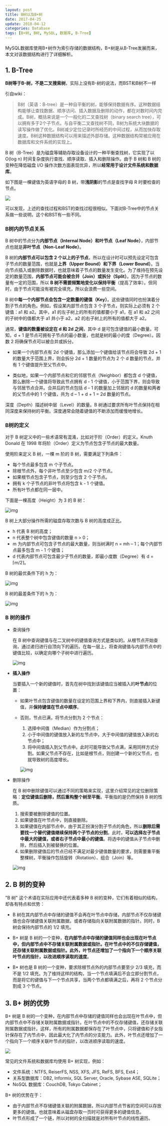 ```yaml
---
layout: post
title: B树以及B+树
date: 2017-04-25
update: 2018-04-12
categories: Database
tags: [B+树, B树, MySQL, 数据库, B-Tree]
---
```


MySQL数据库使用B+树作为索引存储的数据结构，B+树是从B-Tree发展而来，本文对该数据结构进行了详细解析。

<!--more-->

## 1. B-Tree

**B树等于B-树，不是二叉搜索树**，实际上没有B-树的说法，而BST和B树不一样

引自wiki：

> B树（英语：B-tree）是一种自平衡的树，能够保持数据有序。这种数据结构能够让查找数据、顺序访问、插入数据及删除的动作，都在对数时间内完成。B树，概括来说是一个一般化的二叉查找树（binary search tree），可以拥有多于2个子节点。与自平衡二叉查找树不同，B树为系统大块数据的读写操作做了优化。B树减少定位记录时所经历的中间过程，从而加快存取速度。B树这种数据结构可以用来描述外部存储。这种数据结构常被应用在数据库和文件系统的实现上。

B 树（B-Tree）是为磁盘等辅助存取设备设计的一种平衡查找树，它实现了以 O(log n) 时间复杂度执行查找、顺序读取、插入和删除操作。由于 B 树和 B 树的变种在降低磁盘 I/O 操作次数方面表现优异，所以**经常用于设计文件系统和数据库**。

如下图是一棵键值为英语字母的 B 树，带**浅阴影**的节点是查找字母 R 时要检查的节点。

![](/images/posts/mysql/btree/B-Tree-Alphabet.png)

可以发现，上述的查找过程和BST的查找过程很相似。下面对B-Tree中的节点关系做一些说明，这个和BST有一些不同。

### B树内的节点关系

B 树中的节点分为**内部节点（Internal Node）**和**叶节点（Leaf Node）**，内部节点也就是**非叶节点（Non-Leaf Node）**。

B 树的**内部节点可以包含 2 个以上的子节点**，所以在设计时可以预先设定可包含子节点的数量范围，也就是**上界（Upper Bound）**和**下界（Lower Bound）**。当向节点插入或删除数据时，也就意味着子节点的数量发生变化。为了维持在预先设定的数量范围，**内部节点可能会被合并（Join）或拆分（Split）**。因为子节点的数量有一定的范围，所以 **B 树不需要频繁地变化以保持平衡**（提高了效率）。但同时，由于节点可能没有被完全填充，所以会浪费一些空间。

B 树中**每一个内部节点会包含一定数量的键值（Key）**。这些键值同时也扮演着分割子节点的角色。例如，假设某内部节点包含 3 个子节点，则实际上必须有 2 个键值：a1 和 a2。其中，a1 的左子树上的所有的值都要小于 a1，在 a1 和 a2 之间的子树中的值都大于 a1 并小于 a2，a2 的右子树上的所有的值都大于 a2。

通常，**键值的数量被设定在 d 和 2d 之间**，其中 d 是可包含键值的最小数量。可知，d + 1 是节点可拥有子节点的最小数量，也就是树的最小的度（Degree）。因数 2 将确保节点可以被合并或拆分。

* 如果一个内部节点有 2d 个键值，那么添加一个键值给该节点将会导致 2d + 1 的数量大于范围上界，则会拆分 2d + 1 数量的节点为 2 个 d 数量的节点，并有 1 个键值提升至父节点中。

* 类似地，如果一个内部节点和它的邻居节点（Neighbor）都包含 d 个键值，那么删除一个键值将导致此节点拥有 d - 1 个键值，小于范围下界，则会导致与邻居节点合并。合并后的节点包括 d – 1 的数量加上邻居的 d 的数量和两者的父节点中的 1 个键值，共为 d – 1 + d + 1 = 2d 数量的节点。

深度（Depth）描述树中层（Level）的数量。B 树通过要求所有叶节点保持在相同深度来保持树的平衡。深度通常会随着键值的不断添加而缓慢地增长。

### B树的定义

对于 B 树定义中的一些术语常有混淆，比如对于阶（Order）的定义。Knuth Donald 在 1998 年将阶（Order）定义为节点包含子节点的最大数量。

使用阶来定义 B 树，一棵 m 阶的 B 树，需要满足下列条件：

* 每个节点最多包含 m 个子节点。
* 除根节点外，每个非叶节点至少包含 m/2 个子节点。
* 如果根节点包含子节点，则至少包含 2 个子节点。
* 拥有 k 个子节点的非叶节点将包含 k - 1 个键值。
* 所有叶节点都在同一层中。

下面是一棵高度（Height）为 3 的 B 树：

![img](/images/posts/mysql/btree/B-Tree-Height-3.png)

B 树上大部分操作所需的磁盘存取次数与 B 树的高度成正比。

* h 代表 B 树的高度；
* n 代表整个树中包含键值的数量 n > 0；
* m 为内部节点可包含子节点的最大数量，则当树满时 n = mh – 1；每个内部节点最多包含 m - 1 个键值；
* d 代表内部节点可包含最少子节点的数量，即最小度数（Degree）有 d = ⌈m/2⌉。

B 树的最优条件下的 h 为：

![img](/images/posts/mysql/btree/B-Tree-best.png)

B 树的最差条件下的 h 为：

![img](/images/posts/mysql/btree/B-Tree-worst.png)

### B 树的操作

* 查询操作

    在 B 树中查询键值与在二叉树中的键值查询方式是类似的。从根节点开始查询，通过递归进行自顶向下的遍历。在每一层上，将查询键值与内部节点中的键值比较，以确定向哪个子树中进行遍历。


	![img](/images/posts/mysql/btree/B-Tree-query.png)


* **插入操作**

    当要插入一个新的键值时，首先在树中找到该键值应当被插入的**叶节点**的位置：
    
    * 如果叶节点包含键值的数量在设定的范围上界和下界内，则直接插入新键值，并**保持键值在节点中顺序**。
    * 否则，节点已满，将节点分割为 2 个节点：
        
        1. 选择中间值（Median）作为分割点；
        2. 小于中间值的键值放入新的左节点中，大于中间值的键值放入新的右节点中；
        3. 将中间值插入到父节点中。此时可能导致父节点满，采用同样方式分割。如果父节点不存在，比如是根节点，则创建一个新的父节点，也就导致树的高度增长。
        

		![img](/images/posts/mysql/btree/B-Tree-insert.png)


* 删除操作

	在 B 树中删除键值可以通过不同的策略来实现，这里介绍常见的定位删除策略：**定位键值后删除，然后重构整个树至平衡**。平衡指的是仍然保持 B 树的性质。

	1. 搜索要被删除键值的位置。
	2. 如果键值在叶节点中，则直接删除。
	3. 如果键值在内部节点中，由于其正扮演分割子节点的角色，所以**删除后需要找一个替代键值继续保持两个子节点的分割**。此时，**可以选择左子节点中最大的键值，或者右子节点中最小的键值**。将选中的键值从子节点中删除，然后插入到被替换的位置。
	4. 如果删除键值后的节点已经不满足对最少键值数量的要求，则需要重平衡整棵树，平衡操作包括旋转（Rotation）、组合（Join）等。


	![img](/images/posts/mysql/btree/B-Tree-delete.png)


## 2. B 树的变种

"B 树" 这个术语在实际应用中还代表着多种 B 树的变种，它们有着相似的结构，却各有特点和优势：

* B 树在其内部节点中存储的键值不会再在叶节点中存储，内部节点不仅存储键值也会存储键值关联附属数据，或者存储指向关联附属数据的指针。同时，B 树会保持内部节点的 1/2 填充。

* B+ 树是 B 树的一个变种，**在内部节点中存储的键值同样也会出现在叶节点中，但内部节点中不存储关联附属数据或指针。在叶节点中的不仅存储键值，还存储关联附属数据或指针。此外，叶节点还增加了一个指向下一个顺序关联叶节点的指针，以改进顺序读取的速度**。

* B* 树也是 B 树的一个变种，要求除根节点外的内部节点要至少 2/3 填充，而不是 1/2 填充。为了维持这样的结构，当一个节点填满后不会立即分割节点，而是将它的键值与下一个节点共享，当两个节点都填满之后，再将 2 个节点分割成 3 个节点。

## 3. B+ 树的优势

B+ 树是 B 树的一个变种，在内部节点中存储的键值同样也会出现在叶节点中，但内部节点中不存储关联附属数据或指针。在叶节点中的不仅存储键值，还存储关联附属数据或指针。这样，所有的附属数据都保存在了叶节点中，只将键值和子女指针保存在了内节点中，因此最大化了内节点的分支能力。此外，叶节点还增加了一个指向下一个顺序关联叶节点的指针，以改进顺序读取的速度。


![](/images/posts/mysql/btree/B+Tree.png)


常见的文件系统和数据库均使用 B+ 树实现，例如：

* 文件系统：NTFS, ReiserFS, NSS, XFS, JFS, ReFS, BFS, Ext4；
* 关系型数据库：DB2, Informix, SQL Server, Oracle, Sybase ASE, SQLite；
* NoSQL 数据库：CouchDB, Tokyo Cabinet；

B+ 树的优势在于：

* 由于内部节点不存储键值关联的附属数据，所以内部节点节省的空间可以存放更多的键值。也就意味着从磁盘存取一页时可获得更多的键值信息。
* 叶节点形成了一个链，所以对树的全扫描就是对所有叶节点的线性遍历。